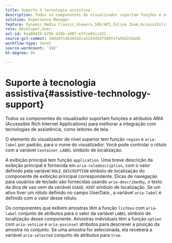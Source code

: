 ```yaml
---
title: Suporte à tecnologia assistiva
description: Todos os componentes do visualizador suportam funções e atributos ARIA (Accessible Rich Internet Applications) para melhorar a integração com tecnologias de assistência, como leitores de tela.
solution: Experience Manager
feature: Dynamic Media Classic,Viewers,SDK/API,Inline Zoom,Accessibility
role: Developer,User
exl-id: 8aa88456-b78b-434b-a98f-effce83ccd21
source-git-commit: 50dddf148345d2ca5243d5d7108fefa56d23dad6
workflow-type: tm+mt
source-wordcount: '192'
ht-degree: 0%

---
```


# Suporte à tecnologia assistiva{#assistive-technology-support}

Todos os componentes do visualizador suportam funções e atributos ARIA (Accessible Rich Internet Applications) para melhorar a integração com tecnologias de assistência, como leitores de tela.

O elemento do visualizador de nível superior tem função `region` e `aria-label` por padrão, para o nome do visualizador. Você pode controlar o rótulo com a variável `Container.LABEL` símbolo de localização.

A exibição principal tem função `application`. Uma breve descrição da exibição principal é fornecida em `aria-roledescription`, com o valor definido pela variável `ROLE_DESCRIPTION` símbolo de localização do componente de exibição principal correspondente. Dicas de navegação para usuários de teclado são fornecidas usando `aria-describedby`, o texto da dica de uso vem da variável `USAGE_HINT` símbolo de localização. Se um ativo tiver um rótulo definido no campo UserData , a variável `aria-label` é definido com o valor desse rótulo.

Os componentes que exibem amostras têm a função `listbox` com `aria-label` conjunto de atributos para o valor da variável `LABEL` símbolo de localização desse componente. Amostras individuais têm a função `option` com `aria-setsize` e `aria-posinset` atributos para descrever a posição da amostra no conjunto. Se uma amostra for selecionada, ela receberá a variável `aria-selected` conjunto de atributos para `true`.
